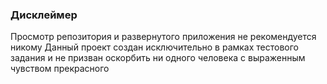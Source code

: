 ### Дисклеймер ###
Просмотр репозитория и развернутого приложения не рекомендуется никому
Данный проект создан исключительно в рамках тестового задания и не призван оскорбить ни одного человека с выраженным чувством прекрасного
